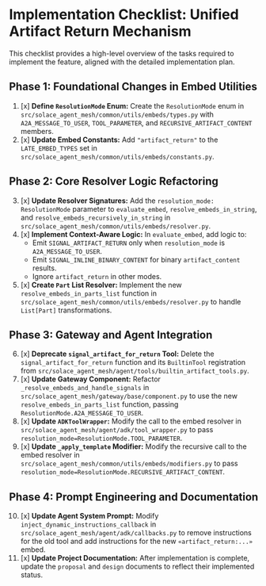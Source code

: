 # Implementation Checklist: Unified Artifact Return Mechanism

This checklist provides a high-level overview of the tasks required to implement the feature, aligned with the detailed implementation plan.

## Phase 1: Foundational Changes in Embed Utilities

1.  [x] **Define `ResolutionMode` Enum:** Create the `ResolutionMode` enum in `src/solace_agent_mesh/common/utils/embeds/types.py` with `A2A_MESSAGE_TO_USER`, `TOOL_PARAMETER`, and `RECURSIVE_ARTIFACT_CONTENT` members.
2.  [x] **Update Embed Constants:** Add `"artifact_return"` to the `LATE_EMBED_TYPES` set in `src/solace_agent_mesh/common/utils/embeds/constants.py`.

## Phase 2: Core Resolver Logic Refactoring

3.  [x] **Update Resolver Signatures:** Add the `resolution_mode: ResolutionMode` parameter to `evaluate_embed`, `resolve_embeds_in_string`, and `resolve_embeds_recursively_in_string` in `src/solace_agent_mesh/common/utils/embeds/resolver.py`.
4.  [x] **Implement Context-Aware Logic:** In `evaluate_embed`, add logic to:
    -   Emit `SIGNAL_ARTIFACT_RETURN` only when `resolution_mode` is `A2A_MESSAGE_TO_USER`.
    -   Emit `SIGNAL_INLINE_BINARY_CONTENT` for binary `artifact_content` results.
    -   Ignore `artifact_return` in other modes.
5.  [x] **Create `Part` List Resolver:** Implement the new `resolve_embeds_in_parts_list` function in `src/solace_agent_mesh/common/utils/embeds/resolver.py` to handle `List[Part]` transformations.

## Phase 3: Gateway and Agent Integration

6.  [x] **Deprecate `signal_artifact_for_return` Tool:** Delete the `signal_artifact_for_return` function and its `BuiltinTool` registration from `src/solace_agent_mesh/agent/tools/builtin_artifact_tools.py`.
7.  [x] **Update Gateway Component:** Refactor `_resolve_embeds_and_handle_signals` in `src/solace_agent_mesh/gateway/base/component.py` to use the new `resolve_embeds_in_parts_list` function, passing `ResolutionMode.A2A_MESSAGE_TO_USER`.
8.  [x] **Update `ADKToolWrapper`:** Modify the call to the embed resolver in `src/solace_agent_mesh/agent/adk/tool_wrapper.py` to pass `resolution_mode=ResolutionMode.TOOL_PARAMETER`.
9.  [x] **Update `_apply_template` Modifier:** Modify the recursive call to the embed resolver in `src/solace_agent_mesh/common/utils/embeds/modifiers.py` to pass `resolution_mode=ResolutionMode.RECURSIVE_ARTIFACT_CONTENT`.

## Phase 4: Prompt Engineering and Documentation

10. [x] **Update Agent System Prompt:** Modify `inject_dynamic_instructions_callback` in `src/solace_agent_mesh/agent/adk/callbacks.py` to remove instructions for the old tool and add instructions for the new `«artifact_return:...»` embed.
11. [x] **Update Project Documentation:** After implementation is complete, update the `proposal` and `design` documents to reflect their implemented status.

